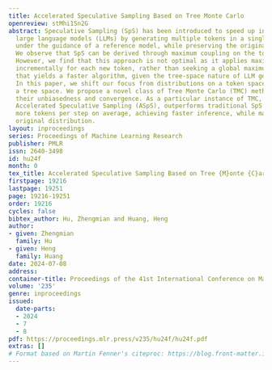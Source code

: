 ```yaml
---
title: Accelerated Speculative Sampling Based on Tree Monte Carlo
openreview: stMhi1Sn2G
abstract: Speculative Sampling (SpS) has been introduced to speed up inference of
  large language models (LLMs) by generating multiple tokens in a single forward pass
  under the guidance of a reference model, while preserving the original distribution.
  We observe that SpS can be derived through maximum coupling on the token distribution.
  However, we find that this approach is not optimal as it applies maximum coupling
  incrementally for each new token, rather than seeking a global maximum coupling
  that yields a faster algorithm, given the tree-space nature of LLM generative distributions.
  In this paper, we shift our focus from distributions on a token space to those on
  a tree space. We propose a novel class of Tree Monte Carlo (TMC) methods, demonstrating
  their unbiasedness and convergence. As a particular instance of TMC, our new algorithm,
  Accelerated Speculative Sampling (ASpS), outperforms traditional SpS by generating
  more tokens per step on average, achieving faster inference, while maintaining the
  original distribution.
layout: inproceedings
series: Proceedings of Machine Learning Research
publisher: PMLR
issn: 2640-3498
id: hu24f
month: 0
tex_title: Accelerated Speculative Sampling Based on Tree {M}onte {C}arlo
firstpage: 19216
lastpage: 19251
page: 19216-19251
order: 19216
cycles: false
bibtex_author: Hu, Zhengmian and Huang, Heng
author:
- given: Zhengmian
  family: Hu
- given: Heng
  family: Huang
date: 2024-07-08
address:
container-title: Proceedings of the 41st International Conference on Machine Learning
volume: '235'
genre: inproceedings
issued:
  date-parts:
  - 2024
  - 7
  - 8
pdf: https://proceedings.mlr.press/v235/hu24f/hu24f.pdf
extras: []
# Format based on Martin Fenner's citeproc: https://blog.front-matter.io/posts/citeproc-yaml-for-bibliographies/
---
```

